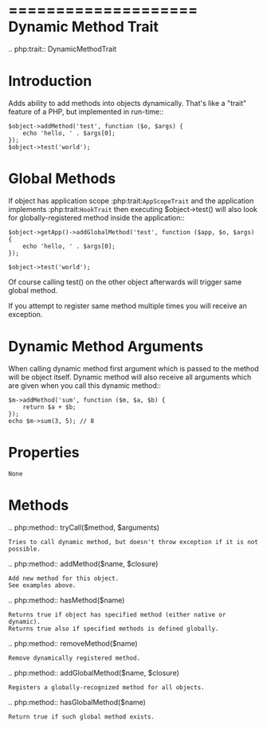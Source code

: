 ====================
Dynamic Method Trait
====================

.. php:trait:: DynamicMethodTrait

Introduction
============

Adds ability to add methods into objects dynamically. That's like a "trait"
feature of a PHP, but implemented in run-time::

    $object->addMethod('test', function ($o, $args) {
        echo 'hello, ' . $args[0];
    });
    $object->test('world');

Global Methods
==============

If object has application scope :php:trait:`AppScopeTrait` and the application
implements :php:trait:`HookTrait` then executing $object->test() will also
look for globally-registered method inside the application::

    $object->getApp()->addGlobalMethod('test', function ($app, $o, $args) {
        echo 'hello, ' . $args[0];
    });

    $object->test('world');

Of course calling test() on the other object afterwards will trigger same
global method.

If you attempt to register same method multiple times you will receive an
exception.

Dynamic Method Arguments
========================
When calling dynamic method first argument which is passed to the method will
be object itself. Dynamic method will also receive all arguments which are
given when you call this dynamic method::

    $m->addMethod('sum', function ($m, $a, $b) {
        return $a + $b;
    });
    echo $m->sum(3, 5); // 8

Properties
==========

    None

Methods
=======

.. php:method:: tryCall($method, $arguments)

    Tries to call dynamic method, but doesn't throw exception if it is not
    possible.

.. php:method:: addMethod($name, $closure)

    Add new method for this object.
    See examples above.

.. php:method:: hasMethod($name)

    Returns true if object has specified method (either native or dynamic).
    Returns true also if specified methods is defined globally.

.. php:method:: removeMethod($name)

    Remove dynamically registered method.

.. php:method:: addGlobalMethod($name, $closure)

    Registers a globally-recognized method for all objects.

.. php:method:: hasGlobalMethod($name)

    Return true if such global method exists.
